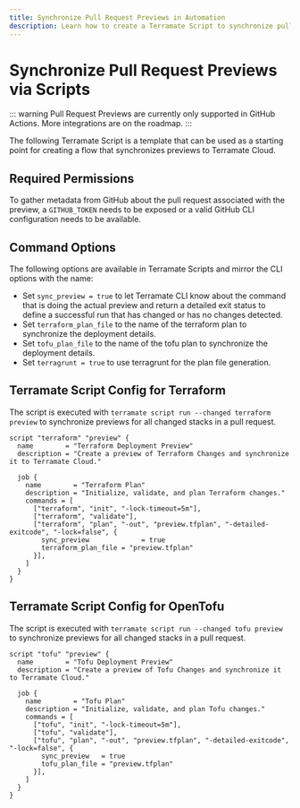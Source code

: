 ```yaml
---
title: Synchronize Pull Request Previews in Automation
description: Learn how to create a Terramate Script to synchronize pull request previews with Terramate CLI to Terramate Cloud in automation.
---
```


# Synchronize Pull Request Previews via Scripts

::: warning
Pull Request Previews are currently only supported in GitHub Actions.
More integrations are on the roadmap.
:::

The following Terramate Script is a template that can be used as a starting point for creating a flow that synchronizes previews to Terramate Cloud.

## Required Permissions

To gather metadata from GitHub about the pull request associated with the preview, a `GITHUB_TOKEN` needs to be exposed or a valid GitHub CLI configuration needs to be available.

## Command Options

The following options are available in Terramate Scripts and mirror the CLI options with the name:

- Set `sync_preview = true` to let Terramate CLI know about the command that is doing the actual preview and return a detailed exit status to define a successful run that has changed or has no changes detected.
- Set `terraform_plan_file` to the name of the terraform plan to synchronize the deployment details.
- Set `tofu_plan_file` to the name of the tofu plan to synchronize the deployment details.
- Set `terragrunt = true` to use terragrunt for the plan file generation.

## Terramate Script Config for Terraform

The script is executed with `terramate script run --changed terraform preview` to synchronize previews for all changed stacks in a pull request.

```hcl
script "terraform" "preview" {
  name        = "Terraform Deployment Preview"
  description = "Create a preview of Terraform Changes and synchronize it to Terramate Cloud."

  job {
    name        = "Terraform Plan"
    description = "Initialize, validate, and plan Terraform changes."
    commands = [
      ["terraform", "init", "-lock-timeout=5m"],
      ["terraform", "validate"],
      ["terraform", "plan", "-out", "preview.tfplan", "-detailed-exitcode", "-lock=false", {
        sync_preview             = true
        terraform_plan_file = "preview.tfplan"
      }],
    ]
  }
}
```

## Terramate Script Config for OpenTofu

The script is executed with `terramate script run --changed tofu preview` to synchronize previews for all changed stacks in a pull request.

```hcl
script "tofu" "preview" {
  name        = "Tofu Deployment Preview"
  description = "Create a preview of Tofu Changes and synchronize it to Terramate Cloud."

  job {
    name        = "Tofu Plan"
    description = "Initialize, validate, and plan Tofu changes."
    commands = [
      ["tofu", "init", "-lock-timeout=5m"],
      ["tofu", "validate"],
      ["tofu", "plan", "-out", "preview.tfplan", "-detailed-exitcode", "-lock=false", {
        sync_preview   = true
        tofu_plan_file = "preview.tfplan"
      }],
    ]
  }
}
```
